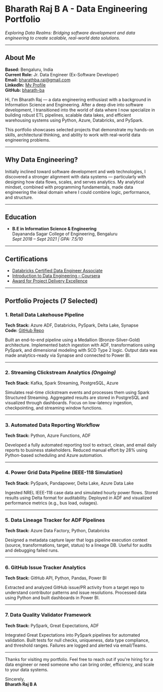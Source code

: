 # Bharath Raj B A - Data Engineering Portfolio

*Exploring Data Realms: Bridging software development and data engineering to create scalable, real-world data solutions.*

---

## About Me

**Based:** Bengaluru, India  
**Current Role:** Jr. Data Engineer (Ex-Software Developer)  
**Email:** bharathba.raj@gmail.com  
**LinkedIn:** [My Profile](https://www.linkedin.com/in/bharath-raj-b-a-b46022145/)  
**GitHub:** [bharath-ba](https://github.com/bharath-ba)

Hi, I'm Bharath Raj — a data engineering enthusiast with a background in Information Science and Engineering. After a deep dive into software development, I transitioned into the world of data where I now specialize in building robust ETL pipelines, scalable data lakes, and efficient warehousing systems using Python, Azure, Databricks, and PySpark.

This portfolio showcases selected projects that demonstrate my hands-on skills, architectural thinking, and ability to work with real-world data engineering problems.

---

## Why Data Engineering?

Initially inclined toward software development and web technologies, I discovered a stronger alignment with data systems — particularly with designing how data flows, scales, and serves analytics. My analytical mindset, combined with programming fundamentals, made data engineering the ideal domain where I could combine logic, performance, and structure.

---

## Education

- **B.E in Information Science & Engineering**  
  Dayananda Sagar College of Engineering, Bengaluru  
  *Sept 2018 – Sept 2021 | GPA: 7.5/10*

---

## Certifications

- [Databricks Certified Data Engineer Associate](https://credentials.databricks.com/cfc95251-55e5-4c16-851c-c6511825aa77#acc.jUpJAv2S)  
- [Introduction to Data Engineering – Coursera](https://coursera.org/share/789fbbbe6b608dafd1f03fe6936c282f)  
- [Award for Project Delivery Excellence](https://drive.google.com/file/d/1Rik6_Ramp7vc0g6t87ZB15zuXGS3zHYz/view?usp=sharing)

---

## Portfolio Projects (7 Selected)

### 1. **Retail Data Lakehouse Pipeline**  
**Tech Stack:** Azure ADF, Databricks, PySpark, Delta Lake, Synapse  
**Code:** [GitHub Repo](https://github.com/bharath-ba/Retail_Data_Lakehouse)  

Built an end-to-end pipeline using a Medallion (Bronze-Silver-Gold) architecture. Implemented batch ingestion with ADF, transformations using PySpark, and dimensional modeling with SCD Type 2 logic. Output data was made analytics-ready via Synapse and connected to Power BI.

---

### 2. **Streaming Clickstream Analytics** *(Ongoing)*  
**Tech Stack:** Kafka, Spark Streaming, PostgreSQL, Azure  

Simulates real-time clickstream events and processes them using Spark Structured Streaming. Aggregated results are stored in PostgreSQL and visualized through dashboards. Focus on low-latency ingestion, checkpointing, and streaming window functions.

---

### 3. **Automated Data Reporting Workflow**  
**Tech Stack:** Python, Azure Functions, ADF  

Developed a fully automated reporting tool to extract, clean, and email daily reports to business stakeholders. Reduced manual effort by 28% using Python-based scheduling and Azure automation.

---

### 4. **Power Grid Data Pipeline (IEEE-118 Simulation)**  
**Tech Stack:** PySpark, Pandapower, Delta Lake, Azure Data Lake  

Ingested NREL IEEE-118 case data and simulated hourly power flows. Stored results using Delta format for auditability. Deployed in ADF and visualized performance metrics (e.g., bus load, outages).

---

### 5. **Data Lineage Tracker for ADF Pipelines**  
**Tech Stack:** Azure Data Factory, Python, Databricks  

Designed a metadata capture layer that logs pipeline execution context (source, transformations, target, status) to a lineage DB. Useful for audits and debugging failed runs.

---

### 6. **GitHub Issue Tracker Analytics**  
**Tech Stack:** GitHub API, Python, Pandas, Power BI  

Extracted and analyzed GitHub issue/PR activity from a target repo to understand contributor patterns and issue resolutions. Processed data using Python and built dashboards in Power BI.

---

### 7. **Data Quality Validator Framework**  
**Tech Stack:** PySpark, Great Expectations, ADF  

Integrated Great Expectations into PySpark pipelines for automated validation. Built tests for null checks, uniqueness, data type compliance, and threshold ranges. Failures are logged and alerted via email/Teams.

---

Thanks for visiting my portfolio. Feel free to reach out if you're hiring for a data engineer or need someone who can bring order, efficiency, and scale to your data systems.

Sincerely,  
**Bharath Raj B A**
